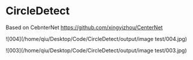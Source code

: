 # CircleDetect
Based on CebnterNet https://github.com/xingyizhou/CenterNet

![004](/home/qiu/Desktop/Code/CircleDetect/output/image test/004.jpg)



![003](/home/qiu/Desktop/Code/CircleDetect/output/image test/003.jpg)